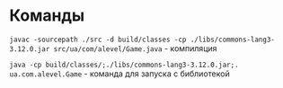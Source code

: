 # Команды
`javac -sourcepath ./src -d build/classes -cp ./libs/commons-lang3-3.12.0.jar src/ua/com/alevel/Game.java` - компиляция

`java -cp build/classes/;./libs/commons-lang3-3.12.0.jar;. ua.com.alevel.Game` - команда для запуска с библиотекой

